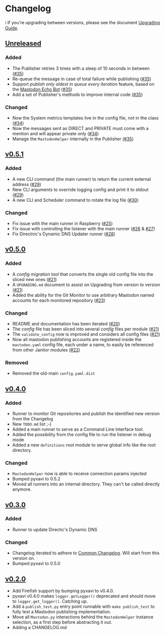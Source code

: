 # Changelog

ℹ️ If you're upgrading between versions, please see the document [Upgrading Guide](UPGRADING.md).

## [Unreleased](https://github.com/XaviArnaus/janitor/)

### Added

- The Publisher retries 3 times with a sleep of 10 seconds in between ([#35](https://github.com/XaviArnaus/janitor/pull/35))
- Re-queue the message in case of total failure while publishing ([#35](https://github.com/XaviArnaus/janitor/pull/35))
- Support *publish only oldest in queue every iteration* feature, based on the [Mastodon Echo Bot](https://github.com/XaviArnaus/mastodon-echo-bot) ([#35](https://github.com/XaviArnaus/janitor/pull/35))
- Add a set of Publisher's methods to improve internal code ([#35](https://github.com/XaviArnaus/janitor/pull/35))

### Changed

- Now the System metrics templates live in the config file, not in the class ([#34](https://github.com/XaviArnaus/janitor/pull/34))
- Now the messages sent as DIRECT and PRIVATE must come with a mention and will appear private only ([#34](https://github.com/XaviArnaus/janitor/pull/34))
- Manage the `MastodonHelper` internally in the Publisher ([#35](https://github.com/XaviArnaus/janitor/pull/35))

## [v0.5.1](https://github.com/XaviArnaus/janitor/releases/tag/v0.5.1)

### Added

- A new CLI command (the main runner) to return the current external address ([#29](https://github.com/XaviArnaus/janitor/pull/29))
- New CLI arguments to override logging config and print it to stdout ([#29](https://github.com/XaviArnaus/janitor/pull/29))
- A new CLI and Scheduler command to rotate the log file ([#30](https://github.com/XaviArnaus/janitor/pull/30))

### Changed

- Fix issue with the main runner in Raspberry ([#25](https://github.com/XaviArnaus/janitor/pull/25))
- Fix issue with controlling the listener with the main runner ([#26](https://github.com/XaviArnaus/janitor/pull/26) & [#27](https://github.com/XaviArnaus/janitor/pull/27))
- Fix Directnic's Dynamic DNS Updater runner ([#28](https://github.com/XaviArnaus/janitor/pull/28))

## [v0.5.0](https://github.com/XaviArnaus/janitor/releases/tag/v0.5.0)

### Added

- A *config migration tool* that converts the single old config file into the sliced new ones ([#21](https://github.com/XaviArnaus/janitor/pull/21))
- A `UPGRADING.md` document to assist on Upgrading from version to version ([#21](https://github.com/XaviArnaus/janitor/pull/21))
- Added the ability for the Git Monitor to use arbitrary Mastodon named accounts for each monitored repository ([#23](https://github.com/XaviArnaus/janitor/pull/23))

### Changed

- README and documentation has been iterated ([#20](https://github.com/XaviArnaus/janitor/pull/20))
- The *config* file has been sliced into several *config* files per module ([#21](https://github.com/XaviArnaus/janitor/pull/21))
- The `validate_config` now is improved and considers all config files ([#21](https://github.com/XaviArnaus/janitor/pull/21))
- Now all mastodon publishing accounts are registered inside the `mastodon.yaml` config file, each under a name, to easily be referenced from other Janitor modules ([#22](https://github.com/XaviArnaus/janitor/pull/22))

### Removed

- Removed the old-main `config.yaml.dist`

## [v0.4.0](https://github.com/XaviArnaus/janitor/releases/tag/v0.4.0)

### Added

- Runner to monitor Git repositories and publish the identified new version from the Changelog
- New `TODO.md` list ;-)
- Added a main runner to serve as a Command Line Interface tool.
- Added the possibility from the config file to run the listener in debug mode
- Added a new `definitions` root module to serve global info like the root directory.

### Changed

- `MastodonHelper` now is able to receive connection params injected
- Bumped pyxavi to 0.5.2
- Moved all runners into an internal directory. They can't be called directly anymore.

## [v0.3.0](https://github.com/XaviArnaus/janitor/releases/tag/v0.3.0)

### Added

- Runner to update Directic's Dynamic DNS

### Changed

- Changelog iterated to adhere to [Common Changelog](https://common-changelog.org). Will start from this version on.
- Bumped pyxavi to 0.5.0

## [v0.2.0](https://github.com/XaviArnaus/janitor/releases/tag/v0.2.0)

- Add Firefish support by bumping pyxavi to v0.4.0. 
- pyxavi v0.4.0 makes `logger.getLogger()` deprecated and should move to `logger.get_logger()`. Catching up.
- Add a `publish_test.py` entry point runnable with `make publish_test` to fully test a Mastodon publishing implementation.
- Move all `Mastodon.py` interactions behind the `MastodonHelper` instance selection, as a first step before abstracting it out.
- Adding a CHANGELOG.md